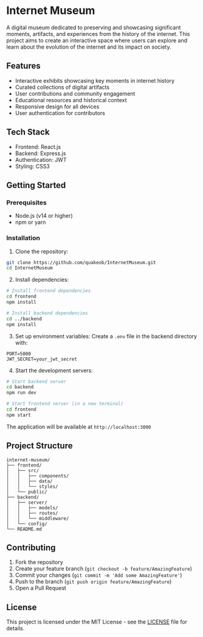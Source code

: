 # Internet Museum

A digital museum dedicated to preserving and showcasing significant moments, artifacts, and experiences from the history of the internet. This project aims to create an interactive space where users can explore and learn about the evolution of the internet and its impact on society.

## Features

- Interactive exhibits showcasing key moments in internet history
- Curated collections of digital artifacts
- User contributions and community engagement
- Educational resources and historical context
- Responsive design for all devices
- User authentication for contributors

## Tech Stack

- Frontend: React.js
- Backend: Express.js
- Authentication: JWT
- Styling: CSS3

## Getting Started

### Prerequisites

- Node.js (v14 or higher)
- npm or yarn

### Installation

1. Clone the repository:
```bash
git clone https://github.com/quakeob/InternetMuseum.git
cd InternetMuseum
```

2. Install dependencies:
```bash
# Install frontend dependencies
cd frontend
npm install

# Install backend dependencies
cd ../backend
npm install
```

3. Set up environment variables:
Create a `.env` file in the backend directory with:
```
PORT=5000
JWT_SECRET=your_jwt_secret
```

4. Start the development servers:
```bash
# Start backend server
cd backend
npm run dev

# Start frontend server (in a new terminal)
cd frontend
npm start
```

The application will be available at `http://localhost:3000`

## Project Structure

```
internet-museum/
├── frontend/
│   ├── src/
│   │   ├── components/
│   │   ├── data/
│   │   └── styles/
│   └── public/
├── backend/
│   ├── server/
│   │   ├── models/
│   │   ├── routes/
│   │   └── middleware/
│   └── config/
└── README.md
```

## Contributing

1. Fork the repository
2. Create your feature branch (`git checkout -b feature/AmazingFeature`)
3. Commit your changes (`git commit -m 'Add some AmazingFeature'`)
4. Push to the branch (`git push origin feature/AmazingFeature`)
5. Open a Pull Request

## License

This project is licensed under the MIT License - see the [LICENSE](LICENSE) file for details. 